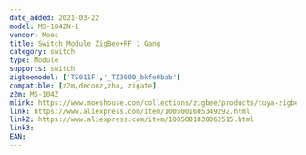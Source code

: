 ```yaml
---
date_added: 2021-03-22
model: MS-104ZN-1
vendor: Moes
title: Switch Module ZigBee+RF 1 Gang
category: switch
type: Module
supports: switch
zigbeemodel: ['TS011F','_TZ3000_bkfe0bab']
compatible: [z2m,deconz,zha, zigate]
z2m: MS-104Z
mlink: https://www.moeshouse.com/collections/zigbee/products/tuya-zigbee-3-0-smart-light-switch-module-smart-life-tuya-wireless-remote-control-work-with-alexa-google-home-for-voice-control
link: https://www.aliexpress.com/item/1005001605349292.html
link2: https://www.aliexpress.com/item/1005001830062515.html
link3: 
EAN: 
---
```

